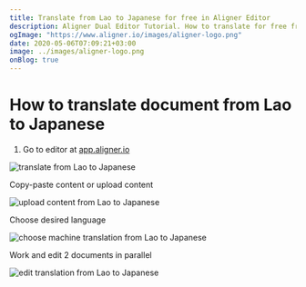 ```yaml
---
title: Translate from Lao to Japanese for free in Aligner Editor
description: Aligner Dual Editor Tutorial. How to translate for free from Lao to Japanese. Aligner is multilingual document management platform. 
ogImage: "https://www.aligner.io/images/aligner-logo.png"
date: 2020-05-06T07:09:21+03:00
image: ../images/aligner-logo.png
onBlog: true
---
```


# How to translate document from Lao to Japanese

1. Go to editor at [app.aligner.io](https://app.aligner.io "Aligner App web page")

![translate from Lao to Japanese](../aligner-blank-editor.png "translate from Lao to Japanese")

Copy-paste content or upload content

![upload content from Lao to Japanese](../aligner-uploaded-document.png "upload content from Lao to Japanese")

Choose desired language

![choose machine translation from Lao to Japanese](../aligner-language-dropdown.png "choose machine translation from Lao to Japanese")

Work and edit 2 documents in parallel

![edit translation from Lao to Japanese](../aligner-double-sitded-editor.png "edit translation from Lao to Japanese")

